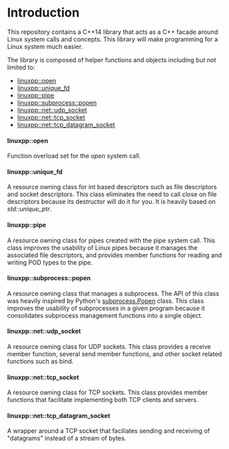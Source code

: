 # Introduction

This repository contains a C++14 library that acts as a C++ facade
around Linux system calls and concepts.  This library will make
programming for a Linux system much easier.

The library is composed of helper functions and objects including but
not limited to:

- [linuxpp::open](include/liblinuxpp/open.hpp)
- [linuxpp::unique_fd](include/liblinuxpp/unique_fd.hpp)
- [linuxpp::pipe](include/liblinuxpp/pipe.hpp)
- [linuxpp::subprocess::popen](include/liblinuxpp/subprocess/popen.hpp)
- [linuxpp::net::udp_socket](include/liblinuxpp/net/udp_socket.hpp)
- [linuxpp::net::tcp_socket](include/liblinuxpp/net/tcp_socket.hpp)
- [linuxpp::net::tcp_datagram_socket](include/liblinuxpp/net/tcp_datagram_socket.hpp)

#### linuxpp::open

Function overload set for the _open_ system call.

#### linuxpp::unique_fd

A resource owning class for int based descriptors such as file
descriptors and socket descriptors.  This class eliminates the need to
call close on file descriptors because its destructor will do it for
you.  It is heavily based on _std::unique_ptr_.

#### linuxpp::pipe

A resource owning class for pipes created with the pipe system call.
This class improves the usability of Linux pipes because it manages
the associated file descriptors, and provides member functions for
reading and writing POD types to the pipe.

#### linuxpp::subprocess::popen

A resource owning class that manages a subprocess.  The API of this
class was heavily inspired by Python's
[subprocess.Popen](https://docs.python.org/2/library/subprocess.html#subprocess.Popen)
class.  This class improves the usability of subprocesses in a given
program because it consolidates subprocess management functions into a
single object.

#### linuxpp::net::udp_socket

A resource owning class for UDP sockets.  This class provides a
receive member function, several send member functions, and other
socket related functions such as bind.

#### linuxpp::net::tcp_socket

A resource owning class for TCP sockets.  This class provides member
functions that facilitate implementing both TCP clients and servers.

#### linuxpp::net::tcp_datagram_socket

A wrapper around a TCP socket that faciliates sending and receiving of
"datagrams" instead of a stream of bytes.
